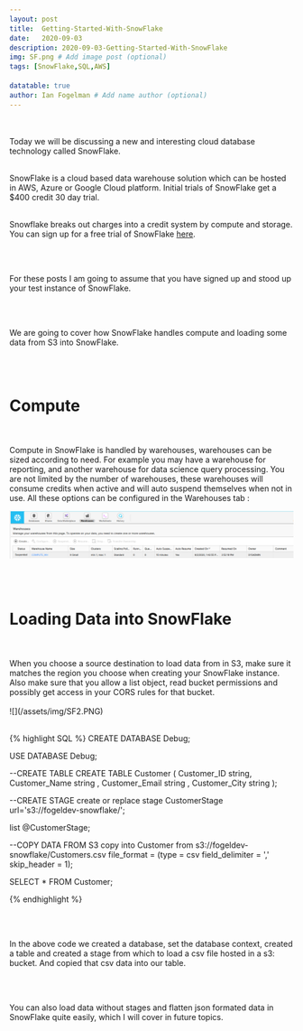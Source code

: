 ```yaml
---
layout: post
title:  Getting-Started-With-SnowFlake
date:   2020-09-03
description: 2020-09-03-Getting-Started-With-SnowFlake
img: SF.png # Add image post (optional)
tags: [SnowFlake,SQL,AWS]

datatable: true
author: Ian Fogelman # Add name author (optional)
---
```


<meta property="og:title" content="Getting Started With SnowFlake">
<meta property="og:description" content="A blog by Ian Fogelman.">
<meta property="og:image" content="https://repository-images.githubusercontent.com/190807493/a3610e80-bed1-11e9-87ac-2a4f0aa3b2ee">
<meta property="og:url" content="https://repository-images.githubusercontent.com/190807493/a3610e80-bed1-11e9-87ac-2a4f0aa3b2ee">

<br>
<br>
Today we will be discussing a new and interesting cloud database technology called SnowFlake.
<br>
<br>

SnowFlake is a cloud based data warehouse solution which can be hosted in AWS, Azure or Google Cloud platform.
Initial trials of SnowFlake get a $400 credit 30 day trial.
<br>
<br>

Snowflake breaks out charges into a credit system by compute and storage.
You can sign up for a free trial of SnowFlake <a href="https://trial.snowflake.com/" target="_blank">here</a>. 

<br>
<br>

For these posts I am going to assume that you have signed up and stood up your test instance of SnowFlake.

<br>
<br>

We are going to cover how SnowFlake handles compute and loading some data from S3 into SnowFlake.

<br>
<br>
<h1>Compute</h1>
<br>
<br>
Compute in SnowFlake is handled by warehouses, warehouses can be sized according to need. For example you may have a warehouse for reporting, and another warehouse for data science query processing. You are not limited by the number of warehouses, these warehouses will consume credits when active and will auto suspend themselves when not in use. All these options can be configured in the Warehouses tab :

![](/assets/img/SF1.PNG)

<br>
<br>
<h1>Loading Data into SnowFlake</h1>
<br>
<br>
When you choose a source destination to load data from in S3, make sure it matches the region you choose when creating your SnowFlake instance.
Also make sure that you allow a list object, read bucket permissions and possibly get access in your CORS rules for that bucket.
<br>
<br>
![](/assets/img/SF2.PNG)
<br>
<br>


{% highlight SQL %} 
CREATE DATABASE Debug;

USE DATABASE Debug;

--CREATE TABLE
CREATE TABLE Customer (
  Customer_ID string,
  Customer_Name string ,
  Customer_Email string ,
  Customer_City string 
  );
  
--CREATE STAGE
create or replace stage CustomerStage url='s3://fogeldev-snowflake/';

list @CustomerStage;

--COPY DATA FROM S3
copy into Customer
  from s3://fogeldev-snowflake/Customers.csv
  file_format = (type = csv field_delimiter = ',' skip_header = 1);
  
SELECT * FROM Customer;

{% endhighlight %}


<br>
<br>

In the above code we created a database, set the database context, created a table and created a stage from which to load a csv file hosted in a s3: bucket. And copied that csv data into our table.

<br>
<br>

You can also load data without stages and flatten json formated data in SnowFlake quite easily, which I will cover in future topics.

